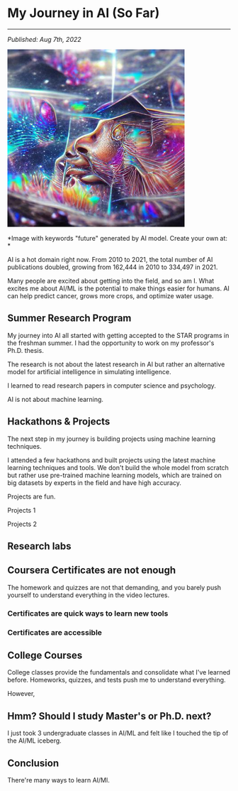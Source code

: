 # My Journey in AI (So Far)
---
*Published: Aug 7th, 2022*

![Image generated by AI model](ai3.jpg)

*Image with keywords "future" generated by AI model. Create your own at: *

AI is a hot domain right now. From 2010 to 2021, the total number of AI publications doubled, growing from 162,444 in 2010 to 334,497 in 2021. 

Many people are excited about getting into the field, and so am I. What excites me about AI/ML is the potential to make things easier for humans. AI can help predict cancer, grows more crops, and optimize water usage.  

## Summer Research Program
My journey into AI all started with getting accepted to the STAR programs in the freshman summer. I had the opportunity to work on my professor's Ph.D. thesis. 

The research is not about the latest research in AI but rather an alternative model for artificial intelligence in simulating intelligence. 

I learned to read research papers in computer science and psychology. 

AI is not about machine learning. 

## Hackathons & Projects
The next step in my journey is building projects using machine learning techniques. 

I attended a few hackathons and built projects using the latest machine learning techniques and tools. We don't build the whole model from scratch but rather use pre-trained machine learning models, which are trained on big datasets by experts in the field and have high accuracy. 

Projects are fun. 

Projects 1

Projects 2

## Research labs

## Coursera Certificates are not enough
The homework and quizzes are not that demanding, and you barely push yourself to understand everything in the video lectures. 

### Certificates are quick ways to learn new tools 

### Certificates are accessible

## College Courses
College classes provide the fundamentals and consolidate what I've learned before. Homeworks, quizzes, and tests push me to understand everything. 

However, 

## Hmm? Should I study Master's or Ph.D. next?
I just took 3 undergraduate classes in AI/ML and felt like I touched the tip of the AI/ML iceberg. 

## Conclusion
There're many ways to learn AI/Ml. 